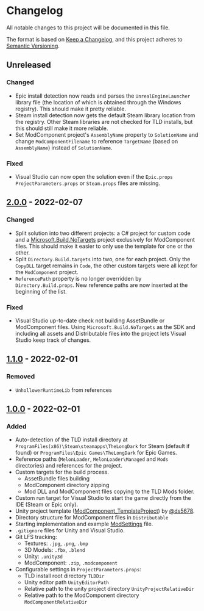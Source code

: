 ﻿# Changelog
All notable changes to this project will be documented in this file.

The format is based on [Keep a Changelog](https://keepachangelog.com/en/1.0.0/),
and this project adheres to [Semantic Versioning](https://semver.org/spec/v2.0.0.html).

## Unreleased

### Changed

- Epic install detection now reads and parses the `UnrealEngineLauncher`
  library file (the location of which is obtained through the Windows
  registry). This should make it pretty reliable.
- Steam install detection now gets the default Steam library location from
  the registry. Other Steam libraries are not checked for TLD installs, but
  this should still make it more reliable.
- Set ModComponent project's `AssemblyName` property to `SolutionName` and
  change `ModComponentFilename` to reference `TargetName` (based on
  `AssemblyName`) instead of `SolutionName`.

### Fixed

- Visual Studio can now open the solution even if the `Epic.props`
  `ProjectParameters.props` or `Steam.props` files are missing.

## [2.0.0] - 2022-02-07

### Changed

- Split solution into two different projects: a C# project for custom code and
  a [Microsoft.Build.NoTargets](https://github.com/microsoft/MSBuildSdks/blob/f3125453cc5e2751bb6fb2a374b8935163d7a69a/src/NoTargets/README.md)
  project exclusively for ModComponent files. This should make it easier to
  only use the template for one or the other.
- Split `Directory.Build.targets` into two, one for each project. Only the
  `CopyDLL` target remains in `Code`, the other custom targets were all kept
  for the `ModComponent` project.
- `ReferencePath` property is no longer overridden by `Directory.Build.props`.
  New reference paths are now inserted at the beginning of the list.

### Fixed

- Visual Studio up-to-date check not building AssetBundle or ModComponent
  files. Using `Microsoft.Build.NoTargets` as the SDK and including all assets
  and Distributable files into the project lets Visual Studio keep track of
  changes.

## [1.1.0] - 2022-02-01

### Removed

- `UnhollowerRuntimeLib` from references

## [1.0.0] - 2022-02-01

### Added

- Auto-detection of the TLD install directory at
  `ProgramFiles(x86)\Steam\steamapps\TheLongDark` for Steam (default if found)
  or `ProgramFiles\Epic Games\TheLongDark` for Epic Games.
- Reference paths (`MelonLoader`, `MelonLoader\Managed` and `Mods`
  directories) and references for the project.
- Custom targets for the build process.
  - AssetBundle files building
  - ModComponent directory zipping
  - Mod DLL and ModComponent files copying to the TLD Mods folder.
- Custom run target for Visual Studio to start the game directly from the IDE
  (Steam or Epic only).
- Unity project template
  ([ModComponent_TemplateProject](https://github.com/ds5678/ModComponent_TemplateProject))
  by [@ds5678](https://github.com/ds5678/).
- Directory structure for ModComponent files in `Distributable`
- Starting implementation and example
  [ModSettings](https://github.com/zeobviouslyfakeacc/ModSettings) file.
- `.gitignore` files for Unity and Visual Studio.
- Git LFS tracking:
  - Textures: `.jpg`, `.png`, `.bmp`
  - 3D Models: `.fbx`, `.blend`
  - Unity: `.unity3d`
  - ModComponent: `.zip`, `.modcomponent`
- Configurable settings in `ProjectParameters.props`:
  - TLD install root directory `TLDDir`
  - Unity editor path `UnityEditorPath`
  - Relative path to the unity project directory `UnityProjectRelativeDir`
  - Relative path to the ModComponent directory `ModComponentRelativeDir`

[2.0.0]: https://github.com/kardyne/TLDModTemplate/releases/tag/v2.0.0
[1.1.0]: https://github.com/kardyne/TLDModTemplate/releases/tag/v1.1.0
[1.0.0]: https://github.com/kardyne/TLDModTemplate/releases/tag/v1.0.0
